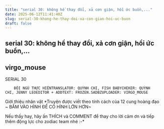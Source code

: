 ```yaml
---
title: "serial 30: không hề thay đổi, xả cơn giận, hồi ức buồn,..."
date: 2025-06-12T11:41:40Z
slug: serial-30-khong-he-thay-doi-xa-con-gian-hoi-uc-buon
draft: false
---
```


## serial 30: không hề thay đổi, xả cơn giận, hồi ức buồn,...

## virgo_mouse

SERIAL 30
	




	
		
		ĐỘI NGŨ THỰC HIỆNTRANSLATOR: QUỲNH CHI, FISH BABYCHEKER: QUỲNH CHI, JENNY LEOEDITOR + ADDTEXT: FROZEN.SADBZUPLOADER: VIRGO_MOUSE
	
Giới thiệu nhân vật  *Truyện được viết theo tính cách của 12 cung hoàng đạo ~ BẤM VÀO HÌNH ĐỂ CÓ HÌNH LỚN HƠN~



	
		
		
 
 

 
 
 
 
 

 
 
 

 
 
 

 
 
 

 
 
 

	
 
 
 




	
		
		
 
 

 
 

	
 




	
		
		
 
 
 

 
 
 

	
 

 
 
 

 
 
 
 
Nếu thấy hay, hãy ấn THÍCH và COMMENT để thay cho lời cảm ơn và tiếp thêm động lực cho zodiac team nhé :-*